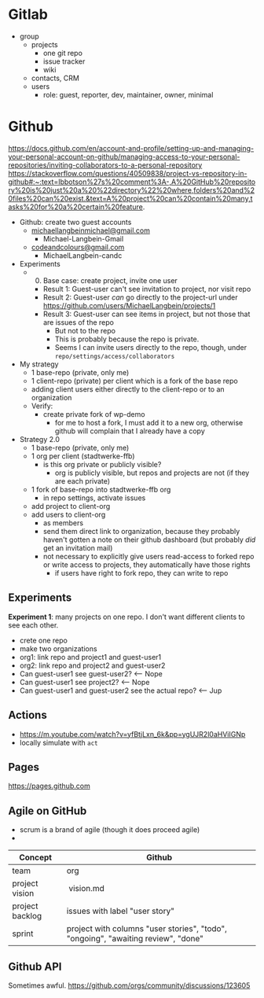# Gitlab

- group
  - projects
    - one git repo
    - issue tracker
    - wiki
  - contacts, CRM
  - users
    - role: guest, reporter, dev, maintainer, owner, minimal

# Github

https://docs.github.com/en/account-and-profile/setting-up-and-managing-your-personal-account-on-github/managing-access-to-your-personal-repositories/inviting-collaborators-to-a-personal-repository
https://stackoverflow.com/questions/40509838/project-vs-repository-in-github#:~:text=Ibbotson%27s%20comment%3A-,A%20GitHub%20repository%20is%20just%20a%20%22directory%22%20where,folders%20and%20files%20can%20exist.&text=A%20project%20can%20contain%20many,tasks%20for%20a%20certain%20feature.

- Github: create two guest accounts
  - michaellangbeinmichael@gmail.com
    - Michael-Langbein-Gmail
  - codeandcolours@gmail.com
    - MichaelLangbein-candc
- Experiments
  - 0. Base case: create project, invite one user
    - Result 1: Guest-user can't see invitation to project, nor visit repo
    - Result 2: Guest-user _can_ go directly to the project-url under https://github.com/users/MichaelLangbein/projects/1
    - Result 3: Guest-user can see items in project, but not those that are issues of the repo
      - But not to the repo
      - This is probably because the repo is private.
      - Seems I can invite users directly to the repo, though, under `repo/settings/access/collaborators`
- My strategy
  - 1 base-repo (private, only me)
  - 1 client-repo (private) per client which is a fork of the base repo
  - adding client users either directly to the client-repo or to an organization
  - Verify:
    - create private fork of wp-demo
      - for me to host a fork, I must add it to a new org, otherwise github will complain that I already have a copy
- Strategy 2.0
  - 1 base-repo (private, only me)
  - 1 org per client (stadtwerke-ffb)
    - is this org private or publicly visible?
      - org is publicly visible, but repos and projects are not (if they are each private)
  - 1 fork of base-repo into stadtwerke-ffb org
    - in repo settings, activate issues
  - add project to client-org
  - add users to client-org
    - as members
    - send them direct link to organization, because they probably haven't gotten a note on their github dashboard (but probably _did_ get an invitation mail)
    - not necessary to explicitly give users read-access to forked repo or write access to projects, they automatically have those rights
      - if users have right to fork repo, they can write to repo

## Experiments

**Experiment 1**: many projects on one repo.
I don't want different clients to see each other.

- crete one repo
- make two organizations
- org1: link repo and project1 and guest-user1
- org2: link repo and project2 and guest-user2
- Can guest-user1 see guest-user2? <-- Nope
- Can guest-user1 see project2? <-- Nope
- Can guest-user1 and guest-user2 see the actual repo? <-- Jup

## Actions

- https://m.youtube.com/watch?v=yfBtjLxn_6k&pp=ygUJR2l0aHViIGNp
- locally simulate with `act`

## Pages

https://pages.github.com

## Agile on GitHub

- scrum is a brand of agile (though it does proceed agile)
-

| Concept         | Github                                                                            |
| --------------- | --------------------------------------------------------------------------------- |
| team            | org                                                                               |
| project vision  |  vision.md                                                                        |
| project backlog | issues with label "user story"                                                    |
| sprint          | project with columns "user stories", "todo", "ongoing", "awaiting review", "done" |

## Github API

Sometimes awful.
https://github.com/orgs/community/discussions/123605
